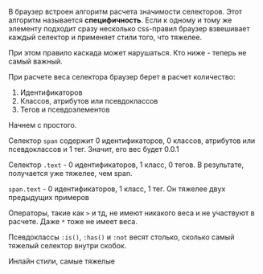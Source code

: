 В браузер встроен алгоритм расчета значимости селекторов. Этот алгоритм называется 
**специфичность**. Если к одному и тому же элементу подходит сразу несколько css-правил
браузер взвешивает каждый селектор и применяет стили того, что тяжелее.

При этом правило каскада может нарушаться. Кто ниже - теперь не самый важный.

При расчете веса селектора браузер берет в расчет количество:

1) Идентификаторов
2) Классов, атрибутов или псевдоклассов
3) Тегов и псевдоэлементов

Начнем с простого. 

Селектор `span` содержит 0 идентификаторов, 0 классов, атрибутов или псевдоклассов и 1 тег.
Значит, его вес будет 0.0.1

Селектор `.text` - 0 идентификаторов, 1 класс, 0 тегов. В результате, получается уже тяжелее, чем span.

`span.text` - 0 идентификаторов, 1 класс, 1 тег. Он тяжелее двух предыдущих примеров

Операторы, такие как `>` и тд, не имеют никакого веса и не участвуют в расчете. Даже `*` тоже не имеет веса.

Псевдоклассы `:is()`, `:has()` и `:not` весят столько, сколько самый тяжелый селектор внутри скобок.

Инлайн стили, самые тяжелые
